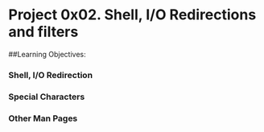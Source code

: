 # Project 0x02. Shell, I/O Redirections and filters

##Learning Objectives:
### Shell, I/O Redirection
### Special Characters
### Other Man Pages
